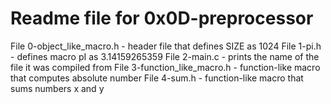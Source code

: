 # Readme file for 0x0D-preprocessor

File 0-object_like_macro.h - header file that defines SIZE as 1024 
File 1-pi.h - defines macro pI as 3.14159265359 
File 2-main.c - prints the name of the file it was compiled from 
File 3-function_like_macro.h - function-like macro that computes absolute number 
File 4-sum.h - function-like macro that sums numbers x and y    

